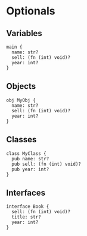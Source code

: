 # Optionals

## Variables
```the
main {
  name: str?
  sell: (fn (int) void)?
  year: int?
}
```

## Objects
```the
obj MyObj {
  name: str?
  sell: (fn (int) void)?
  year: int?
}
```

## Classes
```the
class MyClass {
  pub name: str?
  pub sell: (fn (int) void)?
  pub year: int?
}
```

## Interfaces
```the
interface Book {
  sell: (fn (int) void)?
  title: str?
  year: int?
}
```
